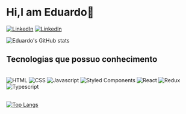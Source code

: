 # Hi,I am Eduardo👋

[![LinkedIn](https://img.shields.io/badge/LinkedIn-0077B5?style=for-the-badge&logo=linkedin&logoColor=white)](https://www.linkedin.com/in/eduardo-gomes-220610227/)
[![LinkedIn](https://img.shields.io/badge/website-000000?style=for-the-badge&logo=About.me&logoColor=white)](https://eduardongomes.netlify.app/)

![Eduardo's GitHub stats](https://github-readme-stats.vercel.app/api?username=eduardongomes&show_icons=true&theme=dark)

## Tecnologias que possuo conhecimento

<div>
<br/>
  <img aling='center' alt='HTML' src='https://img.shields.io/badge/HTML5-E34F26?style=for-the-badge&logo=html5&logoColor=white'/>
  <img aling='center' alt='CSS' src='https://img.shields.io/badge/CSS3-1572B6?style=for-the-badge&logo=css3&logoColor=white'/>
  <img aling='center' alt='Javascript' src='https://img.shields.io/badge/JavaScript-323330?style=for-the-badge&logo=javascript&logoColor=F7DF1E'/>
  <img aling='center' alt='Styled Components' src='https://img.shields.io/badge/styled--components-DB7093?style=for-the-badge&logo=styled-components&logoColor=white'/>
  <img aling='center' alt='React' src='https://img.shields.io/badge/React-20232A?style=for-the-badge&logo=react&logoColor=61DAFB'/>
  <img aling='center' alt='Redux' src='https://img.shields.io/badge/Redux-593D88?style=for-the-badge&logo=redux&logoColor=white'/>
  <img aling='center' alt='Typescript' src='https://img.shields.io/badge/TypeScript-007ACC?style=for-the-badge&logo=typescript&logoColor=white'/>
</div>
<br/>

[![Top Langs](https://github-readme-stats.vercel.app/api/top-langs/?username=eduardongomes&langs_count=8)](https://github.com/anuraghazra/github-readme-stats)




